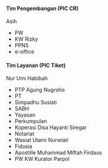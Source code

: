#### Tim Pengembangan (PIC CR)
Asih 
- PW 
- KW
Rizky 
- PPNS 
- e-office

#### Tim Layanan (PIC Tiket)
Nur Umi Habibah 
- PTP 
Agung Nugroho 
- PT 
- Simpadhu
Susiati 
- SABH 
- Yayasan 
- Perkumpulan 
- Koperasi
Disa Hayanti Siregar 
- Notariat 
- Wasiat
Utami Nurwiati 
- Fidusia 
- Apostille
Muhammad Miftah Firdaus 
- PW KW Kurator Parpol